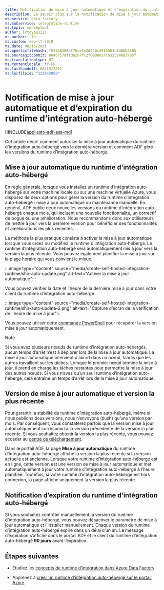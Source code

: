 ```yaml
---
title: Notification de mise à jour automatique et d’expiration du runtime d’intégration auto-hébergé
description: En savoir plus sur la notification de mise à jour automatique et d’expiration du runtime d’intégration auto-hébergé
ms.service: data-factory
ms.subservice: integration-runtime
ms.topic: conceptual
author: lrtoyou1223
ms.author: lle
ms.custom: seo-lt-2019
ms.date: 06/16/2021
ms.openlocfilehash: f59948204af76ce5e2d940c2910601b848bb4605
ms.sourcegitcommit: 0046757af1da267fc2f0e88617c633524883795f
ms.translationtype: HT
ms.contentlocale: fr-FR
ms.lasthandoff: 08/13/2021
ms.locfileid: "122642086"
---
```

# <a name="self-hosted-integration-runtime-auto-update-and-expire-notification"></a>Notification de mise à jour automatique et d’expiration du runtime d’intégration auto-hébergé

[!INCLUDE[appliesto-adf-asa-md](includes/appliesto-adf-asa-md.md)]

Cet article décrit comment autoriser la mise à jour automatique du runtime d’intégration auto-hébergé vers la dernière version et comment ADF gère les versions du runtime d’intégration auto-hébergé.

## <a name="self-hosted-integration-runtime-auto-update"></a>Mise à jour automatique du runtime d'intégration auto-hébergé
En règle générale, lorsque vous installez un runtime d’intégration auto-hébergé sur votre machine locale ou sur une machine virtuelle Azure, vous disposez de deux options pour gérer la version du runtime d’intégration auto-hébergé : mise à jour automatique ou maintenance manuelle. En général, ADF publie deux nouvelles versions du runtime d’intégration auto-hébergé chaque mois, qui incluent une nouvelle fonctionnalité, un correctif de bogue ou une amélioration. Nous recommandons donc aux utilisateurs de mettre à jour vers la dernière version pour bénéficier des fonctionnalités et améliorations les plus récentes.

La méthode la plus pratique consiste à activer la mise à jour automatique lorsque vous créez ou modifiez le runtime d’intégration auto-hébergé. Le runtime d’intégration auto-hébergé sera automatiquement mis à jour vers la version la plus récente. Vous pouvez également planifier la mise à jour sur la plage horaire qui vous convient le mieux.

:::image type="content" source="media/create-self-hosted-integration-runtime/shir-auto-update.png" alt-text="Activer la mise à jour automatique":::

Vous pouvez vérifier la date et l’heure de la dernière mise à jour dans votre client du runtime d’intégration auto-hébergé.

:::image type="content" source="media/create-self-hosted-integration-runtime/shir-auto-update-2.png" alt-text="Capture d’écran de la vérification de l’heure de mise à jour":::

Vous pouvez utiliser cette [commande PowerShell](/powershell/module/az.datafactory/get-azdatafactoryv2integrationruntime?view=azps-6.1.0&preserve-view=true#example-5--get-self-hosted-integration-runtime-with-detail-status) pour récupérer la version mise à jour automatiquement. 

> [!NOTE]
> Si vous avez plusieurs nœuds de runtime d’intégration auto-hébergés, aucun temps d’arrêt n’est à déplorer lors de la mise à jour automatique. La mise à jour automatique intervient d’abord dans un nœud, tandis que les autres travaillent sur les tâches. Lorsque le premier nœud termine la mise à jour, il prend en charge les tâches restantes pour permettre la mise à jour des autres nœuds. Si vous n’avez qu’un seul runtime d’intégration auto-hébergé, cela entraîne un temps d’arrêt lors de la mise à jour automatique.

## <a name="auto-update-version-vs-latest-version"></a>Version de mise à jour automatique et version la plus récente
Pour garantir la stabilité du runtime d’intégration auto-hébergé, même si nous publions deux versions, nous n’envoyons (push) qu’une version par mois. Par conséquent, vous constaterez parfois que la version mise à jour automatiquement correspond à la version précédente de la version la plus récente. Si vous souhaitez obtenir la version la plus récente, vous pouvez accéder au [centre de téléchargement](https://www.microsoft.com/download/details.aspx?id=39717).

Dans le portail ADF, la page **Mise à jour automatique** du runtime d’intégration auto-hébergé affiche la version la plus récente si la version actuelle est ancienne. Lorsque votre runtime d’intégration auto-hébergé est en ligne, cette version est une version de mise à jour automatique et met automatiquement à jour votre runtime d’intégration auto-hébergé à l’heure planifiée. Toutefois, si votre runtime d’intégration auto-hébergé est hors connexion, la page affiche uniquement la version la plus récente.

## <a name="self-hosted-integration-runtime-expire-notification"></a>Notification d’expiration du runtime d’intégration auto-hébergé
Si vous souhaitez contrôler manuellement la version du runtime d’intégration auto-hébergé, vous pouvez désactiver le paramètre de mise à jour automatique et l’installer manuellement. Chaque version du runtime d’intégration auto-hébergé expire dans un délai d’un an. Le message d’expiration s’affiche dans le portail ADF et le client du runtime d’intégration auto-hébergé **90 jours** avant l’expiration.

## <a name="next-steps"></a>Étapes suivantes

- Étudiez les [concepts de runtime d’intégration dans Azure Data Factory](./concepts-integration-runtime.md).

- Apprenez à [créer un runtime d’intégration auto-hébergé sur le portail Azure](./create-self-hosted-integration-runtime.md).
